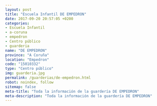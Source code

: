 ```yaml
---
layout: post
title: "Escuela Infantil DE EMPEDRON"
date: 2017-09-20 20:57:05 +0200
categories:
- Escuela Infantil
- a-coruna
- empedron
- Centro público
- guarderia
name: "DE EMPEDRON"
province: "A Coruña"
location: "Empedron"
code: "15010332"
type: "Centro público"
img: guarderia.jpg
permalink: /guarderias/de-empedron.html
robot: noindex, follow
sitemap: false
meta-title: "Toda la información de la guardería DE EMPEDRON"
meta-description: "Toda la información de la guardería DE EMPEDRON"
---
```


